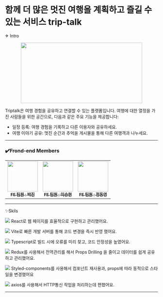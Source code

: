 #  함께 더 많은 멋진 여행을 계획하고 즐길 수 있는 서비스 trip-talk


✈ Intro 

<p align="center">
  <img src=
  "https://github.com/triptalk-4/triptalk-frontend/assets/122075848/17647c04-7ba6-4d45-8763-0ae7ea774d94)"
  width="400" height="200"/>
</p>

Triptalk은 여행 경험을 공유하고 연결할 수 있는 플랫폼입니다. 여행에 대한 열정을 가진 사람들을 위한 공간으로, 다음과 같은 주요 기능을 제공합니다:

- 일정 등록: 여행 경험을 기록하고 다른 이용자와 공유하세요.
- 여행 이야기 공유: 멋진 순간과 추억을 게시물을 통해 다른 여행객과 나누세요.

---

### ✔️Frond-end Members

<table>
<tbody>
<tr>
<td align="center"><a href="https://github.com/jin-park0115"><img src="https://github.com/triptalk-4/triptalk-frontend/assets/127204694/9490e147-44e7-46aa-8bf4-67c61c6a3604" width="100px;" alt=""/><br /><sub><b>FE 팀원 : 박진</b></sub></a><br /></td>
<td align="center"><a href="https://github.com/leesh2985"><img src="https://github.com/triptalk-4/triptalk-frontend/assets/127204694/17f7911e-719c-42fc-a941-3400d989d2ef" width="100px;" alt=""/><br /><sub><b>FE 팀원 : 이승현</b></sub></a><br /></td>
<td align="center"><a href="https://github.com/Dongyeong98"><img src="https://github.com/triptalk-4/triptalk-frontend/assets/127204694/8dba21d5-95ec-4274-baa8-a9f0088d3e35" width="100px;" alt=""/><br /><sub><b>FE 팀원 : 정동영</b></sub></a><br /></td>
</tr>
</tbody>
</table>

---

✨Skils

<img src="https://img.shields.io/badge/React-61DAFB?style=for-the-badge&logo=React&logoColor=black"> React로 웹 페이지를 효율적으로 구현하고 관리했어요.


<img src="https://img.shields.io/badge/Vite-646CFF?style=for-the-badge&logo=Vite&logoColor=white"> Vite로 빠른 개발 서버를 통해 코드 변경을 즉시 반영 했어요.


<img src="https://img.shields.io/badge/typescript-3178C6?style=for-the-badge&logo=typescript&logoColor=white"> Typescript로 빌드 시에 오류를 미리 찾고, 코드 안정성을 높였어요.


<img src="https://img.shields.io/badge/Redux-764ABC?style=for-the-badge&logo=Redux&logoColor=purple"> Redux를 사용해서 전역관리를 해서 Props Drilling 을 줄이고 데이터를 쉽게 공유하고 관리했어요.


<img src="https://img.shields.io/badge/Styled-component-DB7093?style=for-the-badge&logo=Styled-component&logoColor=white"> Styled-components를 사용해서 컴포넌트 재사용과, props에 따라 동적으로 스타일을 변경했어요


<img src="https://img.shields.io/badge/axios-5A29E4?style=for-the-badge&logo=axios&logoColor=white"> axios를 사용해서 HTTP통신 작업을 처리하는데 편했어요.

---
